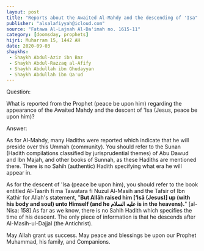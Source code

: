 ```yaml
---
layout: post
title: "Reports about the Awaited Al-Mahdy and the descending of 'Isa"
publisher: "alsalafiyyah@icloud.com"
source: "Fatawa Al-Lajnah Al-Da'imah no. 1615-11"
category: [doomsday, prophets]
hijri: Muharram 15, 1442 AH
date: 2020-09-03
shaykhs: 
 - Shaykh Abdul-Aziz ibn Baz
 - Shaykh Abdul-Razzaq al-Afify
 - Shaykh Abdullah ibn Ghudayyan
 - Shaykh Abdullah ibn Qa'ud
---
```


Question: 

What is reported from the Prophet (peace be upon him) regarding the appearance of the Awaited Mahdy and the descent of 'Isa (Jesus, peace be upon him)? 

Answer:

As for Al-Mahdy, many Hadiths were reported which indicate that he will preside over this Ummah (community). You should refer to the Sunan (Hadith compilations classified by jurisprudential themes) of Abu Dawud and Ibn Majah, and other books of Sunnah, as these Hadiths are mentioned there. There is no Sahih (authentic) Hadith specifying what era he will appear in. 

As for the descent of 'Isa (peace be upon him), you should refer to the book entitled Al-Tasrih fi ma Tawatara fi Nuzul Al-Masih and the Tafsir of Ibn Kathir for Allah's statement, "**But Allâh raised him [‘Isâ (Jesus)] up (with his body and soul) unto Himself (and he عليه السلام is in the heavens).**" [al-Nisa: 158] As far as we know, there is no Sahih Hadith which specifies the time of his descent. The only piece of information is that he descends after Al-Masih-ul-Dajjal (the Antichrist).

May Allah grant us success. May peace and blessings be upon our Prophet Muhammad, his family, and Companions. 
